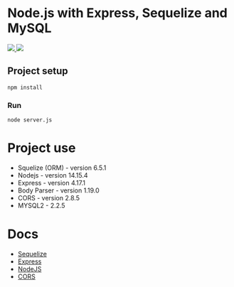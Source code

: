 # Node.js with Express, Sequelize and MySQL

<a aria-label="Node" href="https://github.com/nodejs/node/blob/master/doc/changelogs/CHANGELOG_V14.md#14.15.4">
<img src="https://img.shields.io/badge/node.js@lts-14.15.4-informational?logo=Node.JS"></img>
</a>

<a aria-label="npm" href="https://github.com/npm/cli/releases/tag/v7.6.0">
<img src="https://img.shields.io/badge/npm-7.6.0-informational?logo=npm"/></a>

## Project setup

```
npm install
```

### Run

```
node server.js
```

# Project use

- Squelize (ORM) - version 6.5.1
- Nodejs - version 14.15.4
- Express - version 4.17.1
- Body Parser - version 1.19.0
- CORS - version 2.8.5
- MYSQL2 - 2.2.5

# Docs

- [Sequelize](https://sequelize.org/)
- [Express](https://expressjs.com/)
- [NodeJS](https://nodejs.org/en/)
- [CORS](https://www.npmjs.com/package/cors)
